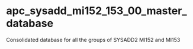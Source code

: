# apc_sysadd_mi152_153_00_master_database
Consolidated database for all the groups of SYSADD2 MI152 and MI153
